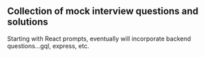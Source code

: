 ## Collection of mock interview questions and solutions

Starting with React prompts, eventually will incorporate backend questions...gql, express, etc.